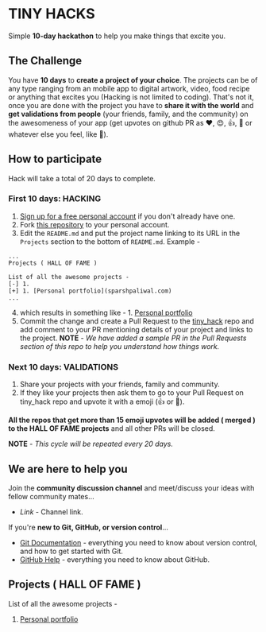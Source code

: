 

# TINY HACKS
Simple **10-day hackathon** to help you make things that excite you.

## The Challenge
You have **10 days** to **create a project of your choice**. The projects can be of any type ranging from an mobile app to digital artwork, video, food recipe or anything that excites you (Hacking is not limited to coding). That's not it, once you are done with the project you have to **share it with the world** and **get validations from people** (your friends, family, and the community) on the awesomeness of your app (get upvotes on github PR as :heart:, :heart_eyes:, :thumbsup:, :tada: or whatever else you feel, like :sunflower:).

## How to participate

Hack will take a total of 20 days to complete.
### First 10 days: HACKING
1. [Sign up for a free personal account](https://github.com/join) if you don't already have one.
2. Fork [this repository](https://github.com/TinyHacks/tiny_hack) to your personal account.
3. Edit the `README.md` and put the project name linking to its URL in the `Projects` section to the bottom of `README.md`. Example - 
 ```
 ...
Projects ( HALL OF FAME )

List of all the awesome projects - 
[-] 1.
[+] 1. [Personal portfolio](sparshpaliwal.com)
...
```
4. which results in something like -  1. [Personal portfolio](sparshpaliwal.com)
5. Commit the change and create a Pull Request to the [tiny_hack](https://github.com/TinyHacks/tiny_hack)  repo and add comment to your PR mentioning details of your project and links to the project.
**NOTE** - *We have added a sample PR in the Pull Requests section of this repo to help you understand how things work.*


### Next 10 days: VALIDATIONS
1. Share your projects with your friends, family and community.
2. If they like your projects then ask them to go to your Pull Request on tiny_hack repo and upvote it with a emoji (:thumbsup: or :tada:). 

**All the repos that get more than 15 emoji upvotes will be added ( merged ) to the HALL OF FAME projects** and all other PRs will be closed.

**NOTE** - *This cycle will be repeated every 20 days.*

## We are here to help you
Join the **community discussion channel** and meet/discuss your ideas with fellow community mates...
*  *Link* - Channel link.

If you're **new to Git, GitHub, or version control**…

* [Git Documentation](https://git-scm.com/documentation) - everything you need to know about version control, and how to get started with Git.
* [GitHub Help](https://help.github.com/) - everything you need to know about GitHub.


## Projects ( HALL OF FAME )

List of all the awesome projects -

1. [Personal portfolio](sparshpaliwal.com)
